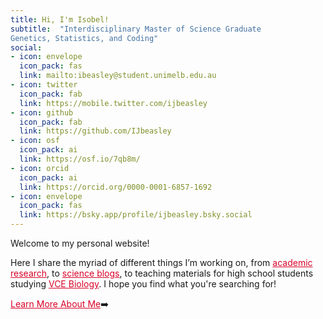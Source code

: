 ```yaml
---
title: Hi, I'm Isobel!
subtitle:  "Interdisciplinary Master of Science Graduate 
Genetics, Statistics, and Coding"
social:
- icon: envelope
  icon_pack: fas
  link: mailto:ibeasley@student.unimelb.edu.au
- icon: twitter
  icon_pack: fab
  link: https://mobile.twitter.com/ijbeasley
- icon: github
  icon_pack: fab
  link: https://github.com/IJbeasley
- icon: osf
  icon_pack: ai
  link: https://osf.io/7qb8m/
- icon: orcid
  icon_pack: ai
  link: https://orcid.org/0000-0001-6857-1692
- icon: envelope
  icon_pack: fas
  link: https://bsky.app/profile/ijbeasley.bsky.social
---
```

Welcome to my personal website!  

Here I share the myriad of different things I’m working on, from <a href='/research' style="color:#D90429">academic research</a>, to <a href = "/writing" style="color:#D90429">science blogs</a>, to teaching materials for high school students studying <a href = "/vce-biology" style="color:#D90429">VCE Biology</a>. I hope you find what you're searching for!

<a href = "../#about" style="color:#D90429"> Learn More About Me</a>:arrow_right:

<p> </p>



<p>&nbsp;</p> 
<p>&nbsp;</p> 

<!--#blockquote class="twitter-tweet" data-width="600"><p lang="en" dir="ltr">Oh dear <a href="https://t.co/C92y3t5xcd">https://t.co/C92y3t5xcd</a> <a href="https://t.co/Cus4zjTGeH">pic.twitter.com/Cus4zjTGeH</a></p>&mdash; Isobel Beasley (@ijbeasley) <a href="https://twitter.com/ijbeasley/status/1486523063235538949?ref_src=twsrc%5Etfw">January 27, 2022</a></blockquote> <script async src="https://platform.twitter.com/widgets.js" charset="utf-8"></script> -->



